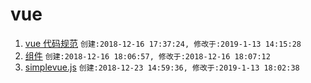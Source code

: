 # vue
1. [vue 代码规范](./codeformatter.md) `创建:2018-12-16 17:37:24, 修改于:2019-1-13 14:15:28`
2. [组件](./component.md) `创建:2018-12-16 18:06:57, 修改于:2018-12-16 18:07:12`
3. [simplevue.js](./simplevuejs.md) `创建:2018-12-23 14:59:36, 修改于:2019-1-13 18:02:38`